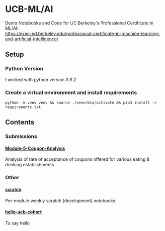 # UCB-ML/AI
Demo Notebooks and Code for UC Berkeley's Professional Certificate in ML/AI:  
https://exec-ed.berkeley.edu/professional-certificate-in-machine-learning-and-artificial-intelligence/

## Setup
### Python Version
I worked with python version 3.9.2

### Create a virtual environment and install requirements  
```console
python -m venv venv && source ./venv/bin/activate && pip3 install -r requirements.txt
```

## Contents
### Submissions
#### [Module-5-Coupon-Analysis](Module-5-Coupon-Analysis)
Analysis of rate of acceptance of coupons offered for various eating & drinking establishments

### Other
#### [scratch](scratch)
Per-module weekly scratch (development) notebooks

#### [hello-ucb-cohort](hello-ucb-cohort)
To say hello
